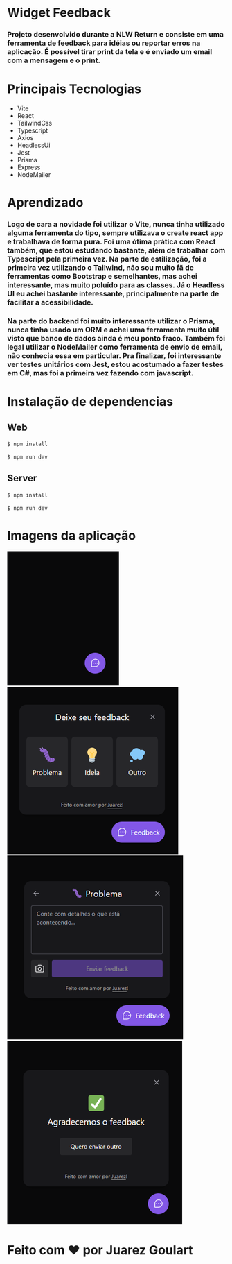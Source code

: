 # Widget Feedback

### Projeto desenvolvido durante a NLW Return e consiste em uma ferramenta de feedback para idéias ou reportar erros na aplicação. É possível tirar print da tela e é enviado um email com a mensagem e o print.

# Principais Tecnologias

- Vite
- React
- TailwindCss
- Typescript
- Axios
- HeadlessUi
- Jest
- Prisma
- Express
- NodeMailer

# Aprendizado

### Logo de cara a novidade foi utilizar o Vite, nunca tinha utilizado alguma ferramenta do tipo, sempre utilizava o create react app e trabalhava de forma pura. Foi uma ótima prática com React também, que estou estudando bastante, além de trabalhar com Typescript pela primeira vez. Na parte de estilização, foi a primeira vez utilizando o Tailwind, não sou muito fã de ferramentas como Bootstrap e semelhantes, mas achei interessante, mas muito poluído para as classes. Já o Headless UI eu achei bastante interessante, principalmente na parte de facilitar a acessibilidade.

### Na parte do backend foi muito interessante utilizar o Prisma, nunca tinha usado um ORM e achei uma ferramenta muito útil visto que banco de dados ainda é meu ponto fraco. Também foi legal utilizar o NodeMailer como ferramenta de envio de email, não conhecia essa em particular. Pra finalizar, foi interessante ver testes unitários com Jest, estou acostumado a fazer testes em C#, mas foi a primeira vez fazendo com javascript.

# Instalação de dependencias

## Web

```
$ npm install
```

```
$ npm run dev
```

## Server

```
$ npm install
```

```
$ npm run dev
```
# Imagens da aplicação

<img src="/imagens/icon.png">
<img src="/imagens/main.png">
<img src="/imagens/form.png">
<img src="/imagens/done.png">


# Feito com ❤️ por Juarez Goulart
